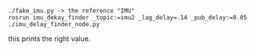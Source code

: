 #

    ./fake_imu.py -> the reference "IMU"
    rosrun imu_dekay_finder _topic:=imu2 _lag_delay=.14 _pub_delay:=0.05
    ./imu_delay_finder_node.py

this prints the right value.
